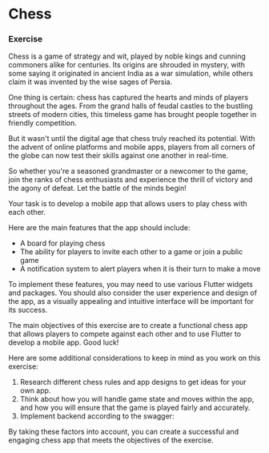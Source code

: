# Chess

### Exercise

Chess is a game of strategy and wit, played by noble kings and cunning commoners alike for centuries. Its origins are shrouded in mystery, with some saying it originated in ancient India as a war simulation, while others claim it was invented by the wise sages of Persia.

One thing is certain: chess has captured the hearts and minds of players throughout the ages. From the grand halls of feudal castles to the bustling streets of modern cities, this timeless game has brought people together in friendly competition.

But it wasn't until the digital age that chess truly reached its potential. With the advent of online platforms and mobile apps, players from all corners of the globe can now test their skills against one another in real-time.

So whether you're a seasoned grandmaster or a newcomer to the game, join the ranks of chess enthusiasts and experience the thrill of victory and the agony of defeat. Let the battle of the minds begin!

Your task is to develop a mobile app that allows users to play chess with each other.

Here are the main features that the app should include:

- A board for playing chess
- The ability for players to invite each other to a game or join a public game
- A notification system to alert players when it is their turn to make a move

To implement these features, you may need to use various Flutter widgets and packages. You should also consider the user experience and design of the app, as a visually appealing and intuitive interface will be important for its success.

The main objectives of this exercise are to create a functional chess app that allows players to compete against each other and to use Flutter to develop a mobile app. Good luck!

Here are some additional considerations to keep in mind as you work on this exercise:

1. Research different chess rules and app designs to get ideas for your own app.
2. Think about how you will handle game state and moves within the app, and how you will ensure that the game is played fairly and accurately.
3. Implement backend according to the swagger:

By taking these factors into account, you can create a successful and engaging chess app that meets the objectives of the exercise.
